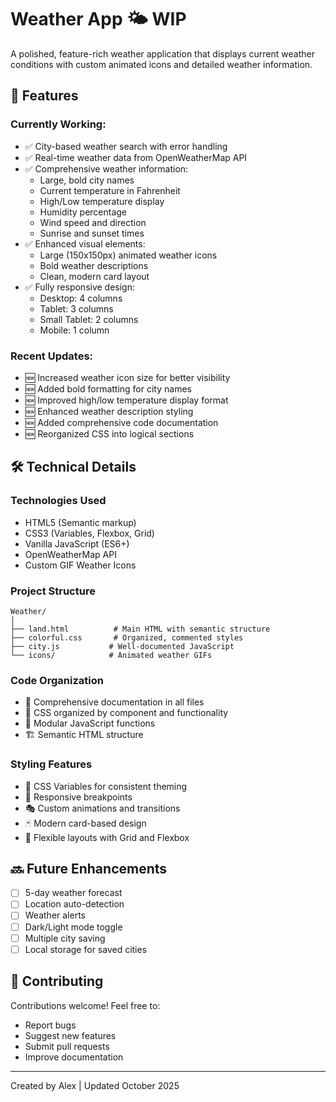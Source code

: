 # Weather App 🌤️ WIP

A polished, feature-rich weather application that displays current weather conditions with custom animated icons and detailed weather information.

## 🌟 Features

### Currently Working:
- ✅ City-based weather search with error handling
- ✅ Real-time weather data from OpenWeatherMap API
- ✅ Comprehensive weather information:
  - Large, bold city names
  - Current temperature in Fahrenheit
  - High/Low temperature display
  - Humidity percentage
  - Wind speed and direction
  - Sunrise and sunset times
- ✅ Enhanced visual elements:
  - Large (150x150px) animated weather icons
  - Bold weather descriptions
  - Clean, modern card layout
- ✅ Fully responsive design:
  - Desktop: 4 columns
  - Tablet: 3 columns
  - Small Tablet: 2 columns
  - Mobile: 1 column

### Recent Updates:
- 🆕 Increased weather icon size for better visibility
- 🆕 Added bold formatting for city names
- 🆕 Improved high/low temperature display format
- 🆕 Enhanced weather description styling
- 🆕 Added comprehensive code documentation
- 🆕 Reorganized CSS into logical sections

## 🛠️ Technical Details

### Technologies Used
- HTML5 (Semantic markup)
- CSS3 (Variables, Flexbox, Grid)
- Vanilla JavaScript (ES6+)
- OpenWeatherMap API
- Custom GIF Weather Icons

### Project Structure
```
Weather/
│
├── land.html          # Main HTML with semantic structure
├── colorful.css       # Organized, commented styles
├── city.js           # Well-documented JavaScript
└── icons/            # Animated weather GIFs
```

### Code Organization
- 📝 Comprehensive documentation in all files
- 🎨 CSS organized by component and functionality
- 🔧 Modular JavaScript functions
- 🏗️ Semantic HTML structure

### Styling Features
- 🎯 CSS Variables for consistent theming
- 📱 Responsive breakpoints
- 🎭 Custom animations and transitions
- 🃏 Modern card-based design
- 🎪 Flexible layouts with Grid and Flexbox

## 🔜 Future Enhancements
- [ ] 5-day weather forecast
- [ ] Location auto-detection
- [ ] Weather alerts
- [ ] Dark/Light mode toggle
- [ ] Multiple city saving
- [ ] Local storage for saved cities

## 🤝 Contributing
Contributions welcome! Feel free to:
- Report bugs
- Suggest new features
- Submit pull requests
- Improve documentation

---
Created by Alex | Updated October 2025
